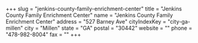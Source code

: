 +++
slug = "jenkins-county-family-enrichment-center"
title = "Jenkins County Family Enrichment Center"
name = "Jenkins County Family Enrichment Center"
address = "527 Barney Ave"
cityIndexKey = "city-ga-millen"
city = "Millen"
state = "GA"
postal = "30442"
website = ""
phone = "478-982-8004"
fax = ""
+++
